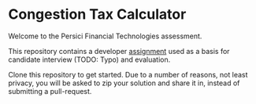 # Congestion Tax Calculator

Welcome to the Persici Financial Technologies assessment.

This repository contains a developer [assignment](ASSIGNMENT.md) used as a basis for candidate interview (TODO: Typo) and evaluation.

Clone this repository to get started. Due to a number of reasons, not least privacy, you will be asked to zip your solution and share it in, instead of submitting a pull-request.
